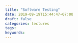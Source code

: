 ```yaml
---
title: "Software Testing"
date: 2019-09-19T15:44:47+07:00
draft: false
categories: lectures
tags:
keywords:
---
```

